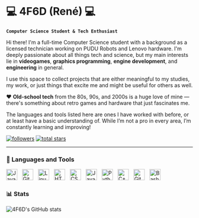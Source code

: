 # :computer: 4F6D (René) 💻

**`Computer Science Student & Tech Enthusiast`**

Hi there! I'm a full-time Computer Science student with a background as a licensed technician working on PUDU Robots and Lenovo hardware. I'm deeply passionate about all things tech and science, but my main interests lie in **videogames**, **graphics programming**, **engine development**, and **engineering** in general.

I use this space to collect projects that are either meaningful to my studies, my work, or just things that excite me and might be useful for others as well.

❤️ **Old-school tech** from the 80s, 90s, and 2000s is a huge love of mine — there's something about retro games and hardware that just fascinates me.

The languages and tools listed here are ones I have worked with before, or at least have a basic understanding of. While I’m not a pro in every area, I’m constantly learning and improving!



   <p align="left">
      <a href="https://github.com/4F6D?tab=followers">
         <img alt="followers" title="Follow me on Github" src="https://custom-icon-badges.demolab.com/github/followers/4F6D?color=236ad3&labelColor=1155ba&style=for-the-badge&logo=person-add&label=Follow&logoColor=white"/></a>
      <a href="https://github.com/4F6D?tab=repositories&sort=stargazers">
         <img alt="total stars" title="Total stars on GitHub" src="https://custom-icon-badges.demolab.com/github/stars/4F6D?color=55960c&style=for-the-badge&labelColor=488207&logo=star"/></a>
   </p>

---

### 🧰 Languages and Tools

<img align="left" alt="Java" width="30px" style="padding-right:10px;" src="https://cdn.jsdelivr.net/gh/devicons/devicon/icons/java/java-original.svg"/>
<img align="left" alt="Git" width="30px" style="padding-right:10px;" src="https://cdn.jsdelivr.net/gh/devicons/devicon/icons/git/git-original.svg" />
<img align="left" alt="Linux" width="30px" style="padding-right:10px;" src="https://cdn.jsdelivr.net/gh/devicons/devicon/icons/linux/linux-original.svg" />
<img align="left" alt="HTML" width="30px" style="padding-right:10px;" src="https://cdn.jsdelivr.net/gh/devicons/devicon/icons/html5/html5-plain.svg" />
<img align="left" alt="CSS" width="30px" style="padding-right:10px;" src="https://cdn.jsdelivr.net/gh/devicons/devicon/icons/css3/css3-plain.svg" />
<img align="left" alt="JavaScript" width="30px" style="padding-right:10px;" src="https://cdn.jsdelivr.net/gh/devicons/devicon/icons/javascript/javascript-plain.svg" />
<img align="left" alt="Python" width="30px" style="padding-right:10px;" src="https://cdn.jsdelivr.net/gh/devicons/devicon/icons/python/python-plain.svg" />
<img align="left" alt="C++" width="30px" style="padding-right:10px;" src="https://cdn.jsdelivr.net/gh/devicons/devicon/icons/cplusplus/cplusplus-line.svg" />
<img align="left" alt="GitHub" width="30px" style="padding-right:10px;" src="https://cdn.jsdelivr.net/gh/devicons/devicon/icons/github/github-original.svg" />
<img align="left" alt="Bash" width="30px" style="padding-right:10px;" src="https://cdn.jsdelivr.net/gh/devicons/devicon/icons/bash/bash-original.svg" />
<br />

#

### 📊 Stats

![4F6D's GitHub stats](https://github-readme-stats.vercel.app/api?username=4F6D&show_icons=true&theme=gruvbox)

<!-- ![GitHub Streak](https://streak-stats.demolab.com?user=ForrestKnight&theme=gruvbox&border_radius=4.5) -->


<!--
**4F6D/4F6D** is a ✨ _special_ ✨ repository because its `README.md` (this file) appears on your GitHub profile.

Here are some ideas to get you started:

- 🔭 I’m currently working on ...
- 🌱 I’m currently learning ...
- 👯 I’m looking to collaborate on ...
- 🤔 I’m looking for help with ...
- 💬 Ask me about ...
- 📫 How to reach me: ...
- 😄 Pronouns: ...
- ⚡ Fun fact: ...
-->
